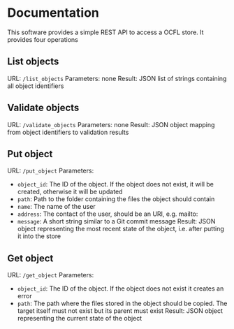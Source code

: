 # Documentation

This software provides a simple REST API to access a OCFL store. It provides four operations

## List objects

URL: `/list_objects`
Parameters: none
Result: JSON list of strings containing all object identifiers

## Validate objects

URL: `/validate_objects`
Parameters: none
Result: JSON object mapping from object identifiers to validation results

## Put object

URL: `/put_object`
Parameters:
- `object_id`: The ID of the object. If the object does not exist, it will be created, otherwise it will be updated
- `path`: Path to the folder containing the files the object should contain
- `name`: The name of the user
- `address`: The contact of the user, should be an URI, e.g. mailto:
- `message`: A short string similar to a Git commit message
Result: JSON object representing the most recent state of the object, i.e. after putting it into the store

## Get object

URL: `/get_object`
Parameters:
- `object_id`: The ID of the object. If the object does not exist it creates an error
- `path`: The path where the files stored in the object should be copied. The target itself must not exist but its parent must exist
Result: JSON object representing the current state of the object
